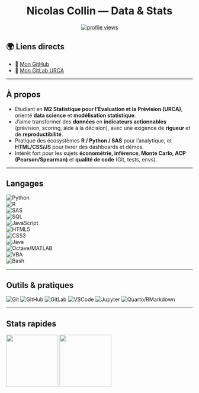 <h1 align="center">Nicolas Collin — Data & Stats</h1>
<p align="center">
  <a href="https://github.com/NicolasCollin">
    <img src="https://komarev.com/ghpvc/?username=NicolasCollin&style=flat-square" alt="profile views"/>
  </a>
</p>

## 🌍 Liens directs

- 🔗 [Mon GitHub](https://github.com/NicolasCollin)  
- 🔗 [Mon GitLab URCA](https://gitlab-mi.univ-reims.fr/)

---

## À propos

- Étudiant en **M2 Statistique pour l’Évaluation et la Prévision (URCA)**, orienté **data science** et **modélisation statistique**.  
- J’aime transformer des **données** en **indicateurs actionnables** (prévision, scoring, aide à la décision), avec une exigence de **rigueur** et de **reproductibilité**.  
- Pratique des écosystèmes **R / Python / SAS** pour l’analytique, et **HTML/CSS/JS** pour livrer des dashboards et démos.  
- Intérêt fort pour les sujets **économétrie, inférence, Monte Carlo, ACP (Pearson/Spearman)** et **qualité de code** (Git, tests, envs).

---

## Langages

![Python](https://img.shields.io/badge/Python-3776AB?logo=python&logoColor=white&style=for-the-badge)  
![R](https://img.shields.io/badge/R-276DC3?logo=r&logoColor=white&style=for-the-badge)  
![SAS](https://img.shields.io/badge/SAS-1A6EBB?logo=sas&logoColor=white&style=for-the-badge)  
![SQL](https://img.shields.io/badge/SQL%20(PostgreSQL)-336791?logo=postgresql&logoColor=white&style=for-the-badge)  
![JavaScript](https://img.shields.io/badge/JavaScript-F7DF1E?logo=javascript&logoColor=black&style=for-the-badge)  
![HTML5](https://img.shields.io/badge/HTML5-E34F26?logo=html5&logoColor=white&style=for-the-badge)  
![CSS3](https://img.shields.io/badge/CSS3-1572B6?logo=css3&logoColor=white&style=for-the-badge)  
![Java](https://img.shields.io/badge/Java-007396?logo=java&logoColor=white&style=for-the-badge)  
![Octave/MATLAB](https://img.shields.io/badge/Octave%20%2F%20MATLAB-0790C0?logo=octave&logoColor=white&style=for-the-badge)  
![VBA](https://img.shields.io/badge/VBA-217346?logo=microsoft-excel&logoColor=white&style=for-the-badge)  
![Bash](https://img.shields.io/badge/Bash-4EAA25?logo=gnubash&logoColor=white&style=for-the-badge)  

---

## Outils & pratiques

![Git](https://img.shields.io/badge/Git-F05032?logo=git&logoColor=white&style=flat)
![GitHub](https://img.shields.io/badge/GitHub-181717?logo=github&logoColor=white&style=flat)
![GitLab](https://img.shields.io/badge/GitLab-FC6D26?logo=gitlab&logoColor=white&style=flat)
![VSCode](https://img.shields.io/badge/VS%20Code-007ACC?logo=visualstudiocode&logoColor=white&style=flat)
![Jupyter](https://img.shields.io/badge/Jupyter-F37626?logo=jupyter&logoColor=white&style=flat)
![Quarto/RMarkdown](https://img.shields.io/badge/Quarto%20%2F%20RMarkdown-75AADB?logo=rstudio&logoColor=white&style=flat)

---

## Stats rapides

<p>
  <img height="140" src="https://github-readme-stats.vercel.app/api?username=NicolasCollin&show_icons=true&hide_title=true&hide_rank=true&include_all_commits=true&count_private=true" />
  <img height="140" src="https://github-readme-stats.vercel.app/api/top-langs/?username=NicolasCollin&layout=compact&hide_title=true&langs_count=8" />
</p>
